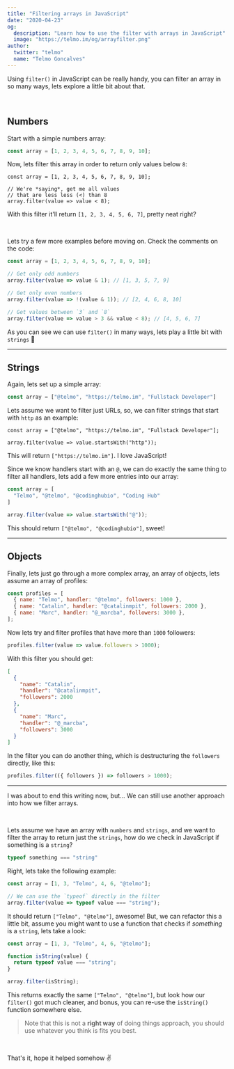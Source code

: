 ```yaml
---
title: "Filtering arrays in JavaScript"
date: "2020-04-23"
og:
  description: "Learn how to use the filter with arrays in JavaScript"
  image: "https://telmo.im/og/arrayfilter.png"
author:
  twitter: "telmo"
  name: "Telmo Goncalves"
---
```


Using `filter()` in JavaScript can be really handy, you can filter an
array in so many ways, lets explore a little bit about that.

<br />

## Numbers

Start with a simple numbers array:

```js
const array = [1, 2, 3, 4, 5, 6, 7, 8, 9, 10];
```

Now, lets filter this array in order to return only values below `8`:

```js:3-5
const array = [1, 2, 3, 4, 5, 6, 7, 8, 9, 10];

// We're *saying*, get me all values
// that are less less (<) than 8
array.filter(value => value < 8);
```

With this filter it'll return `[1, 2, 3, 4, 5, 6, 7]`, pretty neat right?

<br />

Lets try a few more examples before moving on. Check the comments on the code:

```js
const array = [1, 2, 3, 4, 5, 6, 7, 8, 9, 10];

// Get only odd numbers
array.filter(value => value & 1); // [1, 3, 5, 7, 9]

// Get only even numbers
array.filter(value => !(value & 1)); // [2, 4, 6, 8, 10]

// Get values between `3` and `8`
array.filter(value => value > 3 && value < 8); // [4, 5, 6, 7]
```

As you can see we can use `filter()` in many ways, lets play
a little bit with `strings` 🙂

---

## Strings

Again, lets set up a simple array:

```js
const array = ["@telmo", "https://telmo.im", "Fullstack Developer"]
```

Lets assume we want to filter just URLs, so, we
can filter strings that start with `http` as an example:

```js:3
const array = ["@telmo", "https://telmo.im", "Fullstack Developer"];

array.filter(value => value.startsWith("http"));
```

This will return `["https://telmo.im"]`. I love JavaScript!

Since we know handlers start with an `@`, we can do exactly the same
thing to filter all handlers, lets add a few more entries into our array:

```js
const array = [
  "Telmo", "@telmo", "@codinghubio", "Coding Hub"
]

array.filter(value => value.startsWith("@"));
```

This should return `["@telmo", "@codinghubio"]`, sweet!

---

## Objects

Finally, lets just go through a more complex array, an array
of objects, lets assume an array of profiles:

```js
const profiles = [
  { name: "Telmo", handler: "@telmo", followers: 1000 },
  { name: "Catalin", handler: "@catalinmpit", followers: 2000 },
  { name: "Marc", handler: "@_marcba", followers: 3000 },
];
```

Now lets try and filter profiles that have more than `1000` followers:

```js
profiles.filter(value => value.followers > 1000);
```

With this filter you should get:

```json
[
  {
    "name": "Catalin",
    "handler": "@catalinmpit",
    "followers": 2000
  },
  {
    "name": "Marc",
    "handler": "@_marcba",
    "followers": 3000
  }
]
```

In the filter you can do another thing, which is destructuring the
`followers` directly, like this:

```js
profiles.filter(({ followers }) => followers > 1000);
```

---

I was about to end this writing now, but... We can still use another
approach into how we filter arrays.

<br />

Lets assume we have an array with `numbers` and `strings`, and we
want to filter the array to return just the `strings`, how do we
check in JavaScript if something is a `string`?

```js
typeof something === "string"
```

Right, lets take the following example:

```js
const array = [1, 3, "Telmo", 4, 6, "@telmo"];

// We can use the `typeof` directly in the filter
array.filter(value => typeof value === "string");
```

It should return `["Telmo", "@telmo"]`, awesome! But, we can
refactor this a little bit, assume you might want to use a function
that checks if *something* is a `string`, lets take a look:

```js
const array = [1, 3, "Telmo", 4, 6, "@telmo"];

function isString(value) {
  return typeof value === "string";
}

array.filter(isString);
```

This returns exactly the same `["Telmo", "@telmo"]`, but look how
our `filter()` got much cleaner, and bonus, you can re-use the `isString()`
function somewhere else.

> Note that this is not a **right way** of doing things approach, you should use whatever you think is fits you best.

<br />

That's it, hope it helped somehow ✌️
